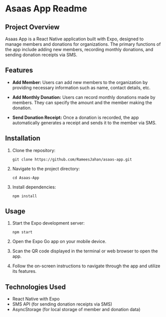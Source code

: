 # Asaas App Readme

## Project Overview

Asaas App is a React Native application built with Expo, designed to manage members and donations for organizations. The primary functions of the app include adding new members, recording monthly donations, and sending donation receipts via SMS.

## Features

- **Add Member:** Users can add new members to the organization by providing necessary information such as name, contact details, etc.

- **Add Monthly Donation:** Users can record monthly donations made by members. They can specify the amount and the member making the donation.

- **Send Donation Receipt:** Once a donation is recorded, the app automatically generates a receipt and sends it to the member via SMS.

## Installation

1. Clone the repository:
   ```
   git clone https://github.com/RameesJahan/asaas-app.git
   ```

2. Navigate to the project directory:
   ```
   cd Asaas-App
   ```

3. Install dependencies:
   ```
   npm install
   ```

## Usage

1. Start the Expo development server:
   ```
   npm start
   ```

2. Open the Expo Go app on your mobile device.
   
3. Scan the QR code displayed in the terminal or web browser to open the app.

4. Follow the on-screen instructions to navigate through the app and utilize its features.

## Technologies Used

- React Native with Expo
- SMS API (for sending donation receipts via SMS)
- AsyncStorage (for local storage of member and donation data)
